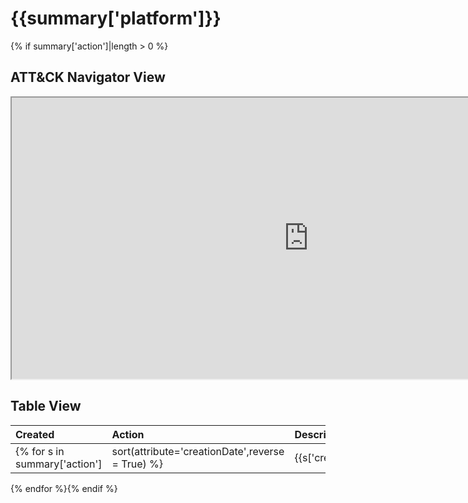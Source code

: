 # {{summary['platform']}}
{% if summary['action']|length > 0 %}
## ATT&CK Navigator View

<iframe src="https://mitre-attack.github.io/attack-navigator/enterprise/#layerURL=https%3A%2F%2Fraw.githubusercontent.com%2FOTRF%2FThreatHunter-Playbook%2Fmaster%2Fdocs%2Fnotebooks%2F{{summary['platform']|lower}}%2F{{summary['platform']|lower}}.json&tabs=false&selecting_techniques=false" width="950" height="450"></iframe>

## Table View

|Created|Action|Description|Author|
| :---| :---| :---| :---|
{% for s in summary['action']|sort(attribute='creationDate',reverse = True) %}|{{s['creationDate']}} |[{{s['title']}}](https://cloud-katana.com/notebooks/{{summary['platform']|lower}}/{{s['location']}}/{{s['title']}}.html) |{{s['description']|trim}} |{% for contributor in s['contributors'] %}{{contributor}}{% if not loop.last %}, {% endif %}{% endfor %} |
{% endfor %}{% endif %}

